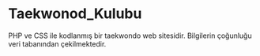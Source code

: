 # Taekwonod_Kulubu
PHP ve CSS ile kodlanmış bir taekwondo web sitesidir. Bilgilerin çoğunluğu  veri tabanından çekilmektedir.
